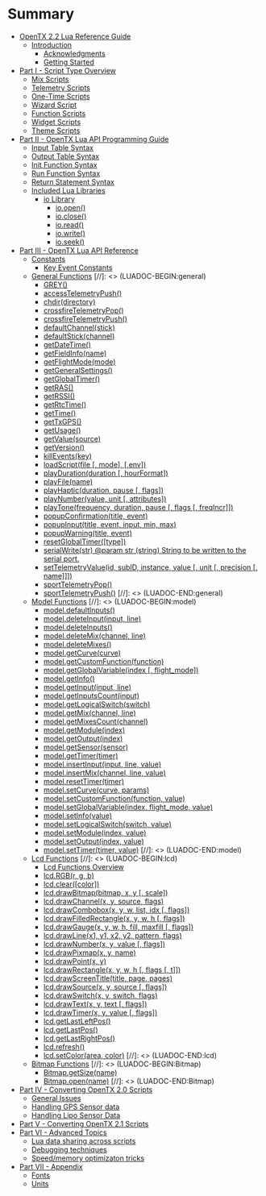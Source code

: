# Summary

* [OpenTX 2.2 Lua Reference Guide](README.md)
   * [Introduction](introduction.md)
       * [Acknowledgments](acknowledgments.md)
       * [Getting Started](getting_started.md)
* [Part I - Script Type Overview](part_i_-_script_type_overview.md)
   * [Mix Scripts](mix.md)
   * [Telemetry Scripts](telemetry.md)
   * [One-Time Scripts](one-time_scripts.md)
   * [Wizard Script](wizard.md)
   * [Function Scripts](function_scripts.md)
   * [Widget Scripts](widget_scripts.md)
   * [Theme Scripts](theme_scripts.md)
* [Part II - OpenTX Lua API Programming Guide](part_ii_-_opentx_lua_api_programming_guide.md)
   * [Input Table Syntax](input_table_syntax.md)
   * [Output Table Syntax](output_table_syntax.md)
   * [Init Function Syntax](init_function_syntax.md)
   * [Run Function Syntax](run_function_syntax.md)
   * [Return Statement Syntax](return_statement_syntax.md)
   * [Included Lua Libraries](included_lua_libraries.md)
       * [io Library](lib/io.md)
           * [io.open()](lib/io_open.md)
           * [io.close()](lib/io_close.md)
           * [io.read()](lib/io_read.md)
           * [io.write()](lib/io_write.md)
           * [io.seek()](lib/io_seek.md)
* [Part III - OpenTX Lua API Reference](part_iii_-_opentx_lua_api_reference.md)
   * [Constants](constants.md)
       * [Key Event Constants](key_events.md)
   * [General Functions](general/general_functions.md) [//]: <> (LUADOC-BEGIN:general)
      * [GREY()](general/GREY.md)
      * [accessTelemetryPush()](general/accessTelemetryPush.md)
      * [chdir(directory)](general/chdir.md)
      * [crossfireTelemetryPop()](general/crossfireTelemetryPop.md)
      * [crossfireTelemetryPush()](general/crossfireTelemetryPush.md)
      * [defaultChannel(stick)](general/defaultChannel.md)
      * [defaultStick(channel)](general/defaultStick.md)
      * [getDateTime()](general/getDateTime.md)
      * [getFieldInfo(name)](general/getFieldInfo.md)
      * [getFlightMode(mode)](general/getFlightMode.md)
      * [getGeneralSettings()](general/getGeneralSettings.md)
      * [getGlobalTimer()](general/getGlobalTimer.md)
      * [getRAS()](general/getRAS.md)
      * [getRSSI()](general/getRSSI.md)
      * [getRtcTime()](general/getRtcTime.md)
      * [getTime()](general/getTime.md)
      * [getTxGPS()](general/getTxGPS.md)
      * [getUsage()](general/getUsage.md)
      * [getValue(source)](general/getValue.md)
      * [getVersion()](general/getVersion.md)
      * [killEvents(key)](general/killEvents.md)
      * [loadScript(file [, mode], [,env])](general/loadScript.md)
      * [playDuration(duration [, hourFormat])](general/playDuration.md)
      * [playFile(name)](general/playFile.md)
      * [playHaptic(duration, pause [, flags])](general/playHaptic.md)
      * [playNumber(value, unit [, attributes])](general/playNumber.md)
      * [playTone(frequency, duration, pause [, flags [, freqIncr]])](general/playTone.md)
      * [popupConfirmation(title, event)](general/popupConfirmation.md)
      * [popupInput(title, event, input, min, max)](general/popupInput.md)
      * [popupWarning(title, event)](general/popupWarning.md)
      * [resetGlobalTimer([type])](general/resetGlobalTimer.md)
      * [serialWrite(str)
@param str (string) String to be written to the serial port.](general/serialWrite.md)
      * [setTelemetryValue(id, subID, instance, value [, unit [, precision [, name]]])](general/setTelemetryValue.md)
      * [sportTelemetryPop()](general/sportTelemetryPop.md)
      * [sportTelemetryPush()](general/sportTelemetryPush.md) [//]: <> (LUADOC-END:general)
   * [Model Functions](model/model_functions.md) [//]: <> (LUADOC-BEGIN:model)
      * [model.defaultInputs()](model/defaultInputs.md)
      * [model.deleteInput(input, line)](model/deleteInput.md)
      * [model.deleteInputs()](model/deleteInputs.md)
      * [model.deleteMix(channel, line)](model/deleteMix.md)
      * [model.deleteMixes()](model/deleteMixes.md)
      * [model.getCurve(curve)](model/getCurve.md)
      * [model.getCustomFunction(function)](model/getCustomFunction.md)
      * [model.getGlobalVariable(index [, flight_mode])](model/getGlobalVariable.md)
      * [model.getInfo()](model/getInfo.md)
      * [model.getInput(input, line)](model/getInput.md)
      * [model.getInputsCount(input)](model/getInputsCount.md)
      * [model.getLogicalSwitch(switch)](model/getLogicalSwitch.md)
      * [model.getMix(channel, line)](model/getMix.md)
      * [model.getMixesCount(channel)](model/getMixesCount.md)
      * [model.getModule(index)](model/getModule.md)
      * [model.getOutput(index)](model/getOutput.md)
      * [model.getSensor(sensor)](model/getSensor.md)
      * [model.getTimer(timer)](model/getTimer.md)
      * [model.insertInput(input, line, value)](model/insertInput.md)
      * [model.insertMix(channel, line, value)](model/insertMix.md)
      * [model.resetTimer(timer)](model/resetTimer.md)
      * [model.setCurve(curve, params)](model/setCurve.md)
      * [model.setCustomFunction(function, value)](model/setCustomFunction.md)
      * [model.setGlobalVariable(index, flight_mode, value)](model/setGlobalVariable.md)
      * [model.setInfo(value)](model/setInfo.md)
      * [model.setLogicalSwitch(switch, value)](model/setLogicalSwitch.md)
      * [model.setModule(index, value)](model/setModule.md)
      * [model.setOutput(index, value)](model/setOutput.md)
      * [model.setTimer(timer, value)](model/setTimer.md) [//]: <> (LUADOC-END:model)
   * [Lcd Functions](lcd/lcd_functions.md) [//]: <> (LUADOC-BEGIN:lcd)
      * [Lcd Functions Overview](lcd/lcd_functions-overview.md)
      * [lcd.RGB(r, g, b)](lcd/RGB.md)
      * [lcd.clear([color])](lcd/clear.md)
      * [lcd.drawBitmap(bitmap, x, y [, scale])](lcd/drawBitmap.md)
      * [lcd.drawChannel(x, y, source, flags)](lcd/drawChannel.md)
      * [lcd.drawCombobox(x, y, w, list, idx [, flags])](lcd/drawCombobox.md)
      * [lcd.drawFilledRectangle(x, y, w, h [, flags])](lcd/drawFilledRectangle.md)
      * [lcd.drawGauge(x, y, w, h, fill, maxfill [, flags])](lcd/drawGauge.md)
      * [lcd.drawLine(x1, y1, x2, y2, pattern, flags)](lcd/drawLine.md)
      * [lcd.drawNumber(x, y, value [, flags])](lcd/drawNumber.md)
      * [lcd.drawPixmap(x, y, name)](lcd/drawPixmap.md)
      * [lcd.drawPoint(x, y)](lcd/drawPoint.md)
      * [lcd.drawRectangle(x, y, w, h [, flags [, t]])](lcd/drawRectangle.md)
      * [lcd.drawScreenTitle(title, page, pages)](lcd/drawScreenTitle.md)
      * [lcd.drawSource(x, y, source [, flags])](lcd/drawSource.md)
      * [lcd.drawSwitch(x, y, switch, flags)](lcd/drawSwitch.md)
      * [lcd.drawText(x, y, text [, flags])](lcd/drawText.md)
      * [lcd.drawTimer(x, y, value [, flags])](lcd/drawTimer.md)
      * [lcd.getLastLeftPos()](lcd/getLastLeftPos.md)
      * [lcd.getLastPos()](lcd/getLastPos.md)
      * [lcd.getLastRightPos()](lcd/getLastRightPos.md)
      * [lcd.refresh()](lcd/refresh.md)
      * [lcd.setColor(area, color)](lcd/setColor.md) [//]: <> (LUADOC-END:lcd)
   * [Bitmap Functions](Bitmap/Bitmap_functions.md) [//]: <> (LUADOC-BEGIN:Bitmap)
      * [Bitmap.getSize(name)](Bitmap/getSize.md)
      * [Bitmap.open(name)](Bitmap/open.md) [//]: <> (LUADOC-END:Bitmap)
* [Part IV - Converting OpenTX 2.0 Scripts](part_iv_-_converting_opentx_20_scripts.md)
   * [General Issues](known_issues.md)
   * [Handling GPS Sensor data](handling_gps_sensor_data.md)
   * [Handling Lipo Sensor Data](handling_lipo_sensor_data.md)
* [Part V - Converting OpenTX 2.1 Scripts](part_v_-_converting_opentx_21_scripts.md)
* [Part VI - Advanced Topics](part_vi_-_advanced_topics.md)
   * [Lua data sharing across scripts](lua_data_sharing_across_scripts.md)
   * [Debugging techniques](debugging_techniques.md)
   * [Speed/memory optimizaton tricks](optimization_tricks.md)
* [Part VII - Appendix](part_vii_-_appendix.md)
   * [Fonts](appendix/fonts.md)
   * [Units](appendix/units.md)
